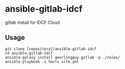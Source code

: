 # ansible-gitlab-idcf
gitlab install for IDCF Cloud

## Usage
```
git clone [repository]/ansible-gitlab-idcf
cd ansible-gitlab-idcf
ansible-galaxy install geerlingguy.gitlab -p ./roles/
ansible-playbook -i hosts site.yml
```
